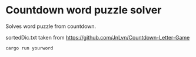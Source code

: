 # Countdown word puzzle solver

Solves word puzzle from countdown.

sortedDic.txt taken from https://github.com/JnLvn/Countdown-Letter-Game

`cargo run yourword`

